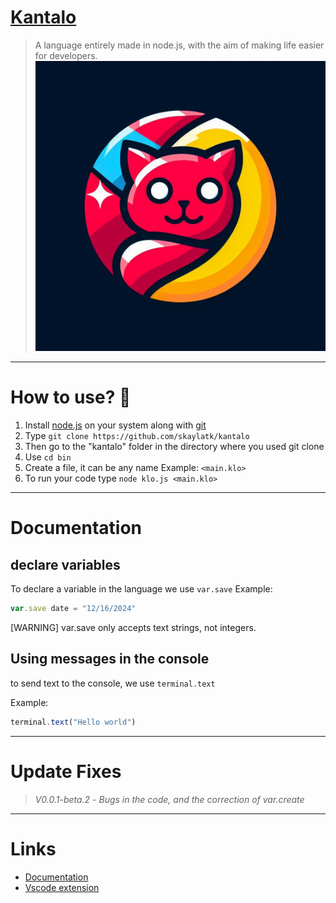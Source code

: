# [Kantalo](https://kantalo.kesug.com)
> A language entirely made in node.js, with the aim of making life easier for developers.
![Kantalo](./kantalo_o.jpeg)

---

# How to use? 🤔

1. Install [node.js](https://nodejs.org/) on your system along with [git](https://git-scm.com/downloads)
2. Type `git clone https://github.com/skaylatk/kantalo`
3. Then go to the "kantalo" folder in the directory where you used git clone
4. Use `cd bin`
5. Create a file, it can be any name Example: `<main.klo>`
6. To run your code type `node klo.js <main.klo>`

---

# Documentation

## declare variables

To declare a variable in the language we use `var.save`
Example:

```js
var.save date = "12/16/2024"
```

[WARNING] var.save only accepts text strings, not integers.


## Using messages in the console
to send text to the console, we use `terminal.text`

Example:
```js
terminal.text("Hello world")
```

---
# Update Fixes

> *V0.0.1-beta.2* -  _Bugs in the code, and the correction of var.create_

---
# Links

- [Documentation](https://kantalo.kesug.com/?i=1)
- [Vscode extension](https://marketplace.visualstudio.com/items?itemName=Skaylatk.kantalo)
